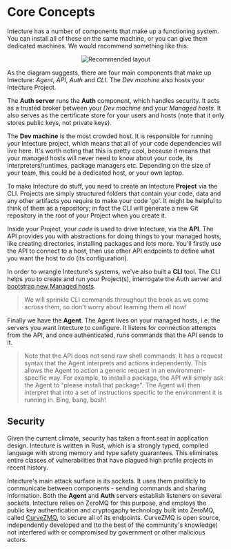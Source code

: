 # Core Concepts

Intecture has a number of components that make up a functioning system. You can install all of these on the same machine, or you can give them dedicated machines. We would recommend something like this:

<p style="text-align: center;">
  <img alt="Recommended layout" src="diagrams/ch01-01-recommended-layout.dot.svg">
</p>

As the diagram suggests, there are four main components that make up Intecture: _Agent_, _API_, _Auth_ and _CLI_. The _Dev machine_ also hosts your Intecture Project.

The **Auth server** runs the **Auth** component, which handles security. It acts as a trusted broker between your _Dev machine_ and your _Managed hosts_. It also serves as the certificate store for your users and hosts (note that it only stores public keys, not private keys).

The **Dev machine** is the most crowded host. It is responsible for running your Intecture project, which means that all of your code dependencies will live here. It's worth noting that this is pretty cool, because it means that your managed hosts will never need to know about your code, its interpreters/runtimes, package managers etc. Depending on the size of your team, this could be a dedicated host, or your own laptop.

To make Intecture do stuff, you need to create an Intecture **Project** via the CLI. Projects are simply structured folders that contain your code, data and any other artifacts you require to make your code 'go'. It might be helpful to think of them as a repository; in fact the CLI will generate a new Git repository in the root of your Project when you create it.

Inside your Project, your _code_ is used to drive Intecture, via the **API**. The API provides you with abstractions for doing things to your managed hosts, like creating directories, installing packages and lots more. You'll firstly use the API to connect to a host, then use other API endpoints to define what you want the host to do (its configuration).

In order to wrangle Intecture's systems, we've also built a **CLI** tool. The CLI helps you to create and run your Project(s), interrogate the Auth server and [bootstrap new Managed hosts](ch02-01-lifecycle-scene.html#Bootstrapping%20a%20host).

>We will sprinkle CLI commands throughout the book as we come across them, so don't worry about learning them all now!

Finally we have the **Agent**. The Agent lives on your managed hosts, i.e. the servers you want Intecture to configure. It listens for connection attempts from the API, and once authenticated, runs commands that the API sends to it.

>Note that the API does not send raw shell commands. It has a request syntax that the Agent interprets and actions independently. This allows the Agent to action a generic request in an environment-specific way. For example, to install a package, the API will simply ask the Agent to "please install that package". The Agent will then interpret that into a set of instructions specific to the environment it is running in. Bing, bang, bosh!

## Security

Given the current climate, security has taken a front seat in application design. Intecture is written in Rust, which is a strongly typed, compiled language with strong memory and type safety guarantees. This eliminates entire classes of vulnerabilities that have plagued high profile projects in recent history.

Intecture's main attack surface is its sockets. It uses them prolificly to communicate between components - sending commands and sharing information. Both the **Agent** and **Auth** servers establish listeners on several sockets. Intecture relies on ZeroMQ for this purpose, and employs the public key authentication and cryptogaphy technology built into ZeroMQ, called [CurveZMQ](http://curvezmq.org), to secure all of its endpoints. CurveZMQ is open source, independently developed and (to the best of the community's knowledge) not interfered with or compromised by government or other malicious actors.
